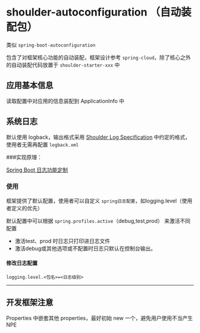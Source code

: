 # shoulder-autoconfiguration （自动装配包）

类似 `spring-boot-autoconfiguration`

包含了对框架核心功能的自动装配，框架设计参考 `spring-cloud`，除了核心之外的自动装配代码放置于 `shoulder-starter-xxx` 中

## 应用基本信息

读取配置中对应用的信息装配到 ApplicationInfo 中

## 系统日志

默认使用 logback，输出格式采用 [Shoulder Log Specification](http://spec.itlym.cn/specs/base/log.html) 中约定的格式，使用者无需再配置 `logback.xml`



###实现原理：

 [Spring Boot 日志功能定制](https://docs.spring.io/spring-boot/docs/2.2.2.RELEASE/reference/html/spring-boot-features.html#boot-features-custom-log-configuration)

### 使用

框架提供了默认配置，使用者可以自定义 `spring日志配置`，如logging.level（使用者定义的优先）

默认配置中可以根据 `spring.profiles.active`（debug,test,prod） 来激活不同配置

- 激活test、prod 时日志只打印进日志文件
- 激活debug或其他选项或不配置时日志只默认在控制台输出。

#### 修改日志配置

```properties
logging.level.<包名>=<日志级别>
```

----------------

## 开发框架注意

Properties 中嵌套其他 properties，最好初始 new 一个，避免用户使用不当产生 NPE
